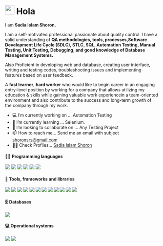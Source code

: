 <h1 id="home"><img src="https://media.giphy.com/media/hvRJCLFzcasrR4ia7z/giphy.gif" width="30"/> Hola </h1>

I am <b>Sadia Islam Shoron.</b>

I am a self-motivated professional passionate about quality control. I have a solid understanding of <b>QA methodologies, tools, processes,Software Development Life Cycle (SDLC), STLC, SQL, Automation Testing, Manual Testing, Unit Testing, Debugging, and good knowledge of Database Management Systems.</b>

Also Proficient in developing web and database, creating user interface, writing and testing codes, troubleshooting issues and implementing features based on user feedback.

A <b>fast learner</b>, <b>hard worker</b> who would like to begin career in an engaging entry-level position by working for a company that allows utilizing my education & skills while gaining valuable work experiencein a team-oriented environment and also contribute to the success and long-term growth of the company through my work.

- 💻 I’m currently working on ... Automation Testing 
- 📖 I’m currently learning ... Selenium.
- 🤝 I’m looking to collaborate on ... Any Testing Project
- 📫 How to reach me... Send me an email with subject shoronsrs@gmail.com
- 👩‍💻 Check Profiles... <a href="https://linktr.ee/sadiamshoron">Sadia Islam Shoron</a>

#### 👨‍💻 Programming languages

<p>
    <a href="#home"><img src=https://img.shields.io/badge/-Java%20-%23525252.svg?style=flat&logo=Java&logoColor=white&"></a>
    <a href="#home"><img src=https://img.shields.io/badge/-JavaScript%20-%23525252.svg?style=flat&logo=JavaScript&logoColor=yellow&"></a>
    <a href="#home"><img src=https://img.shields.io/badge/-React%20-%23525252.svg?style=flat&logo=React&logoColor=blue&"></a>
    <a href="#home"><img src=https://img.shields.io/badge/-Python%20-%23525252.svg?style=flat&logo=Python&"></a>
    <a href="#home"><img src=https://img.shields.io/badge/PHP%20-%23525252.svg?style=flat&logo=amazon-dynamodb&"></a>
    <a href="#home"><img src=https://img.shields.io/badge/SQL%20-%23525252.svg?style=flat&logo=amazon-dynamodb&"></a>
</p>


#### 🧰 Tools, frameworks and libraries

<p>
    <!-- <a href="#home"><img src=https://img.shields.io/badge/-Mocha%20-%23525252.svg?style=flat&logo=Mocha&"></a>
    <a href="#home"><img src=https://img.shields.io/badge/-JUnit%20-%23525252.svg?style=flat&logo=cachet&"></a>
    <a href="#home"><img src=https://img.shields.io/badge/-Electron%20-%23525252.svg?style=flat&logo=Electron&"></a>
    <a href="#home"><img src=https://img.shields.io/badge/-Docker%20-%23525252.svg?style=flat&logo=docker&"></a>
    <a href="#home"><img src=https://img.shields.io/badge/-Spring%20-%23525252.svg?style=flat&logo=spring&logoColor=green&"></a>
    <a href="#home"><img src=https://img.shields.io/badge/-Cypress%20-%23525252.svg?style=flat&logo=cypress&"></a>
    <a href="#home"><img src=https://img.shields.io/badge/-Puppeteer%20-%23525252.svg?style=flat&logo=Puppeteer&logoColor=white&"></a>
    <a href="#home"><img src=https://img.shields.io/badge/-Gradle%20-%23525252.svg?style=flat&logo=Gradle&"></a>
    <a href="#home"><img src=https://img.shields.io/badge/-Kafka%20-%23525252.svg?style=flat&logo=apache-kafka&"></a>
    <a href="#home"><img src=https://img.shields.io/badge/-WebdriverIO%20-%23525252.svg?style=flat&logo=WebdriverIO&"></a>  -->
    <a href="#home"><img src=https://img.shields.io/badge/-Maven%20-%23525252.svg?style=flat&logo=apache-maven&logoColor=ffb9b4&"></a>
    <a href="#home"><img src=https://img.shields.io/badge/-Cucumber%20-%23525252.svg?style=flat&logo=cucumber&"></a>
    <a href="#home"><img src=https://img.shields.io/badge/-Selenium%20-%23525252.svg?style=flat&logo=selenium&"></a>
    <a href="#home"><img src=https://img.shields.io/badge/-Git%20-%23525252.svg?style=flat&logo=git&"></a>
    <a href="#home"><img src=https://img.shields.io/badge/-GitHub%20-%23525252.svg?style=flat&logo=github&"></a>
    <a href="#home"><img src=https://img.shields.io/badge/JMeter%20-%23525252.svg?style=flat&logo=Jenkins&"></a>
    <a href="#home"><img src=https://img.shields.io/badge/TestNG%20-%23525252.svg?style=flat&logo=Jenkins&"></a>
    <a href="#home"><img src=https://img.shields.io/badge/-Visual%20Studio%20Code%20-%23525252.svg?style=flat&logo=visual-studio-code&logoColor=007ACC&"></a>
    <a href="#home"><img src=https://img.shields.io/badge/-IntelliJ%20-%23525252.svg?style=flat&logo=jetbrains&"></a>
    <a href="#home"><img src=https://img.shields.io/badge/-Postman%20-%23525252.svg?style=flat&logo=postman&"></a> 
    <a href="#home"><img src=https://img.shields.io/badge/-PyCharm%20-%23525252.svg?style=flat&logo=Pycharm&logoColor=green&"></a>
    <a href="#home"><img src=https://img.shields.io/badge/-Appium%20-%23525252.svg?style=flat&logo=selenium&logoColor=purple&"></a>
    
</p>


#### 🗄️ Databases

<p>
  <a href="#home"><img src=https://img.shields.io/badge/-MySQL%20-%23525252.svg?style=flat&logo=mysql&logoColor=white&"></a>
  <!-- <a href="#home"><img src=https://img.shields.io/badge/-PostgreSQL%20-%23525252.svg?style=flat&logo=postgresql&"></a>
  <a href="#home"><img src=https://img.shields.io/badge/Heroku%20-%23525252.svg?style=flat&logo=Heroku&logoColor=purple&"></a>
  <a href="#home"><img src=https://img.shields.io/badge/MongoDB%20-%23525252.svg?style=flat&logo=MongoDB&"></a>
  <a href="#home"><img src=https://img.shields.io/badge/Oracle%20-%23525252.svg?style=flat&logo=Oracle&logoColor=red&"></a>
  <a href="#home"><img src=https://img.shields.io/badge/Redis%20-%23525252.svg?style=flat&logo=Redis&"></a> -->
</p>

#### 💻 Operational systems

<p>
  <a href="#home"><img src=https://img.shields.io/badge/-Linux%20-%23525252.svg?style=flat&logo=linux&logoColor=white&"></a>
  <!-- <a href="#home"><img src=https://img.shields.io/badge/-MacOS%20-%23525252.svg?style=flat&logo=apple&"></a> -->
  <a href="#home"><img src=https://img.shields.io/badge/-Windows%20-%23525252.svg?style=flat&logo=Windows&"></a>
</p>

<!--
**SMShoron/SMShoron** is a ✨ _special_ ✨ repository because its `README.md` (this file) appears on your GitHub profile.

Here are some ideas to get you started:

- 🔭 I’m currently working on ...
- 🌱 I’m currently learning ...
- 👯 I’m looking to collaborate on ...
- 🤔 I’m looking for help with ...
- 💬 Ask me about ...
- 📫 How to reach me: ...
- 😄 Pronouns: ...
- ⚡ Fun fact: ...
-->
